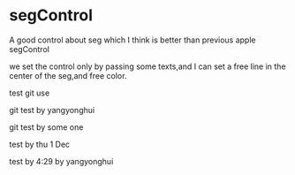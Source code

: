 # segControl
A good control about seg which I think is better than previous apple segControl

we set the control only by passing some texts,and I can  set a free line in the center of the seg,and free color.
 
test git use



git test by yangyonghui 


git test by some one 

test by thu 1 Dec 

test by 4:29 by yangyonghui
